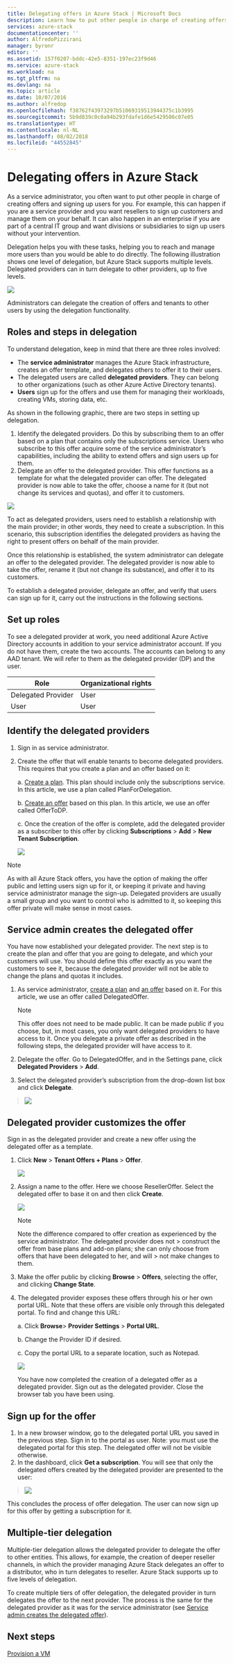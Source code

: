 ```yaml
---
title: Delegating offers in Azure Stack | Microsoft Docs
description: Learn how to put other people in charge of creating offers and signing up users for you.
services: azure-stack
documentationcenter: ''
author: AlfredoPizzirani
manager: byronr
editor: ''
ms.assetid: 157f0207-bddc-42e5-8351-197ec23f9d46
ms.service: azure-stack
ms.workload: na
ms.tgt_pltfrm: na
ms.devlang: na
ms.topic: article
ms.date: 10/07/2016
ms.author: alfredop
ms.openlocfilehash: f38762f43973297b51069319513944375c1b3995
ms.sourcegitcommit: 5b9d839c0c0a94b293fdafe1d6e5429506c07e05
ms.translationtype: HT
ms.contentlocale: nl-NL
ms.lasthandoff: 08/02/2018
ms.locfileid: "44552845"
---
```

# <a name="delegating-offers-in-azure-stack"></a>Delegating offers in Azure Stack
As a service administrator, you often want to put other people in charge of creating offers and signing up users for you. For example, this can happen if you are a service provider and you want resellers to sign up customers and manage them on your behalf. It can also happen in an enterprise if you are part of a central IT group and want divisions or subsidiaries to sign up users without your intervention.

Delegation helps you with these tasks, helping you to reach and manage more users than you would be able to do directly. The following illustration shows one level of delegation, but Azure Stack supports multiple levels. Delegated providers can in turn delegate to other providers, up to five levels.

![](https://docstestmedia1.blob.core.windows.net/azure-media/articles/azure-stack/media/azure-stack-delegated-provider/image1.png)

Administrators can delegate the creation of offers and tenants to other users by using the delegation functionality.

## <a name="roles-and-steps-in-delegation"></a>Roles and steps in delegation
To understand delegation, keep in mind that there are three roles involved:

* The **service administrator** manages the Azure Stack infrastructure, creates an offer template, and delegates others to offer it to their users.
* The delegated users are called **delegated providers**. They can belong to other organizations (such as other Azure Active Directory tenants).
* **Users** sign up for the offers and use them for managing their workloads, creating VMs, storing data, etc.

As shown in the following graphic, there are two steps in setting up delegation.

1. Identify the delegated providers. Do this by subscribing them to an offer based on a plan that contains only the subscriptions service.
   Users who subscribe to this offer acquire some of the service administrator’s capabilities, including the ability to extend offers and sign users up for them.
2. Delegate an offer to the delegated provider. This offer functions as a template for what the delegated provider can offer. The delegated provider is now able to take the offer, choose a name for it (but not change its services and quotas), and offer it to customers.

![](https://docstestmedia1.blob.core.windows.net/azure-media/articles/azure-stack/media/azure-stack-delegated-provider/image2.png)

To act as delegated providers, users need to establish a relationship with the main provider; in other words, they need to create a subscription. In this scenario, this subscription identifies the delegated providers as having the right to present offers on behalf of the main provider.

Once this relationship is established, the system administrator can delegate an offer to the delegated provider. The delegated provider is now able to take the offer, rename it (but not change its substance), and offer it to its customers.

To establish a delegated provider, delegate an offer, and verify that users can sign up for it, carry out the instructions in the following sections.

## <a name="set-up-roles"></a>Set up roles
To see a delegated provider at work, you need additional Azure Active Directory accounts in addition to your service administrator account. If you do not have them, create the two accounts. The accounts can belong to any AAD tenant. We will refer to them as the delegated provider (DP) and the user.

| **Role** | **Organizational rights** |
| --- | --- |
| Delegated Provider |User |
| User |User |

## <a name="identify-the-delegated-providers"></a>Identify the delegated providers
1. Sign in as service administrator.
2. Create the offer that will enable tenants to become delegated providers. This requires that you create a plan and an offer based on it:
   
   a.  [Create a plan](azure-stack-create-plan.md).
       This plan should include only the subscriptions service. In this article, we use a plan called PlanForDelegation.
   
   b.  [Create an offer](azure-stack-create-offer.md) based on this plan. In this article, we use an offer called OfferToDP.
   
   c.  Once the creation of the offer is complete, add the delegated provider as a subscriber to this offer by clicking **Subscriptions** &gt; **Add** &gt; **New Tenant Subscription**.
   
   ![](https://docstestmedia1.blob.core.windows.net/azure-media/articles/azure-stack/media/azure-stack-delegated-provider/image3.png)

> [!NOTE]
> As with all Azure Stack offers, you have the option of making the offer public and letting users sign up for it, or keeping it private and having service administrator manage the sign-up. Delegated providers are usually a small group and you want to control who is admitted to it, so keeping this offer private will make sense in most cases.
> 
> 

## <a name="service-admin-creates-the-delegated-offer"></a>Service admin creates the delegated offer
You have now established your delegated provider. The next step is to create the plan and offer that you are going to delegate, and which your customers will use. You should define this offer exactly as you want the customers to see it, because the delegated provider will not be able to change the plans and quotas it includes.

1. As service administrator, [create a plan](azure-stack-create-plan.md) and [an offer](azure-stack-create-offer.md) based on it. For this article, we use an offer called DelegatedOffer.
   
   > [!NOTE]
   > This offer does not need to be made public. It can be made public if you choose, but, in most cases, you only want delegated providers to have access to it. Once you delegate a private offer as described in the following steps, the delegated provider will have access to it.
   > 
   > 
2. Delegate the offer. Go to DelegatedOffer, and in the Settings pane, click **Delegated Providers** &gt; **Add**.
3. Select the delegated provider’s subscription from the drop-down list box and click **Delegate**.

> ![](https://docstestmedia1.blob.core.windows.net/azure-media/articles/azure-stack/media/azure-stack-delegated-provider/image4.png)
> 
> 

## <a name="delegated-provider-customizes-the-offer"></a>Delegated provider customizes the offer
Sign in as the delegated provider and create a new offer using the delegated offer as a template.

1. Click **New** &gt; **Tenant Offers + Plans** &gt; **Offer**.

    ![](https://docstestmedia1.blob.core.windows.net/azure-media/articles/azure-stack/media/azure-stack-delegated-provider/image5.png)


1. Assign a name to the offer. Here we choose ResellerOffer. Select the delegated offer to base it on and then click **Create**.
   
   ![](https://docstestmedia1.blob.core.windows.net/azure-media/articles/azure-stack/media/azure-stack-delegated-provider/image6.png)

    >[!NOTE] 
    > Note the difference compared to offer creation as experienced by the service administrator. The delegated provider does not           > construct the offer from base plans and add-on plans; she can only choose from offers that have been delegated to her, and will       > not make changes to them.

1. Make the offer public by clicking **Browse** &gt; **Offers**, selecting the offer, and clicking **Change State**.
2. The delegated provider exposes these offers through his or her own portal URL. Note that these offers are visible only through this    delegated portal. To find and change this URL:
   
    a.  Click **Browse**&gt; **Provider Settings** &gt; **Portal URL**.
   
    b.  Change the Provider ID if desired.
   
    c.  Copy the portal URL to a separate location, such as Notepad.
   
    ![](https://docstestmedia1.blob.core.windows.net/azure-media/articles/azure-stack/media/azure-stack-delegated-provider/image7.png)
   
   <!-- --> You have now completed the creation of a delegated offer as a delegated provider. Sign out as the delegated provider. Close the browser tab you have been using.

## <a name="sign-up-for-the-offer"></a>Sign up for the offer
1. In a new browser window, go to the delegated portal URL you saved in the previous step. Sign in to the portal as user. Note: you must use the delegated portal for this step. The delegated offer will not be visible otherwise.
2. In the dashboard, click **Get a subscription**. You will see that only the delegated offers created by the delegated provider are presented to the user:

> ![](https://docstestmedia1.blob.core.windows.net/azure-media/articles/azure-stack/media/azure-stack-delegated-provider/image8.png)
> 
> 

This concludes the process of offer delegation. The user can now sign up for this offer by getting a subscription for it.

## <a name="multiple-tier-delegation"></a>Multiple-tier delegation
Multiple-tier delegation allows the delegated provider to delegate the offer to other entities. This allows, for example, the creation of deeper reseller channels, in which the provider managing Azure Stack delegates an offer to a distributor, who in turn delegates to reseller.
Azure Stack supports up to five levels of delegation.

To create multiple tiers of offer delegation, the delegated provider in turn delegates the offer to the next provider. The process is the same for the delegated provider as it was for the service administrator (see [Service admin creates the delegated offer](#service-admin-creates-the-delegated-offer)).

## <a name="next-steps"></a>Next steps
[Provision a VM](azure-stack-provision-vm.md)









